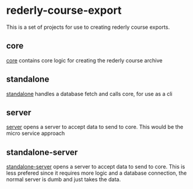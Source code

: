 # rederly-course-export
This is a set of projects for use to creating rederly course exports.

## core
[core](./core) contains core logic for creating the rederly course archive

## standalone
[standalone](./standalone) handles a database fetch and calls core, for use as a cli

## server
[server](./server) opens a server to accept data to send to core. This would be the micro service approach

## standalone-server
[standalone-server](./standalone-server) opens a server to accept data to send to core. This is less prefered since it requires more logic and a database connection, the normal server is dumb and just takes the data.
